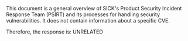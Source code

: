 This document is a general overview of SICK's Product Security Incident Response Team (PSIRT) and its processes for handling security vulnerabilities. It does not contain information about a specific CVE.

Therefore, the response is: UNRELATED